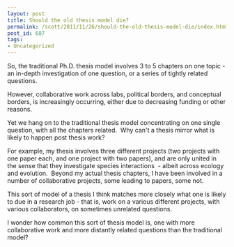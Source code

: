 ```yaml
---
layout: post
title: Should the old thesis model die?
permalink: /scott/2011/11/26/should-the-old-thesis-model-die/index.html
post_id: 687
tags: 
- Uncategorized
---
```


So, the traditional Ph.D. thesis model involves 3 to 5 chapters on one topic - an in-depth investigation of one question, or a series of tightly related questions.

However, collaborative work across labs, political borders, and conceptual borders, is increasingly occurring, either due to decreasing funding or other reasons.

Yet we hang on to the traditional thesis model concentrating on one single question, with all the chapters related.  Why can't a thesis mirror what is likely to happen post thesis work?

For example, my thesis involves three different projects (two projects with one paper each, and one project with two papers), and are only united in the sense that they investigate species interactions  - albeit across ecology and evolution.  Beyond my actual thesis chapters, I have been involved in a number of collaborative projects, some leading to papers, some not.

This sort of model of a thesis I think matches more closely what one is likely to due in a research job - that is, work on a various different projects, with various collaborators, on sometimes unrelated questions.

I wonder how common this sort of thesis model is, one with more collaborative work and more distantly related questions than the traditional model?